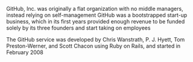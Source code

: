 GitHub, Inc. was originally a flat organization with no middle managers, instead relying on self-management
GitHub was a bootstrapped start-up business, which in its first years provided enough revenue to be funded solely by its three founders and start taking on employees


The GitHub service was developed by Chris Wanstrath, P. J. Hyett, Tom Preston-Werner, and Scott Chacon using Ruby on Rails, and started in February 2008
